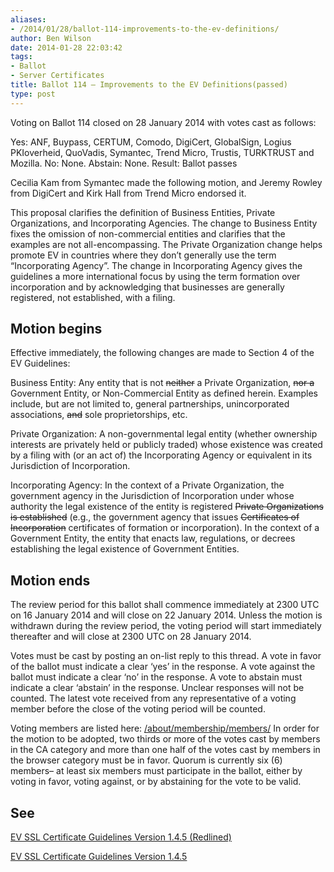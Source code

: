 ```yaml
---
aliases:
- /2014/01/28/ballot-114-improvements-to-the-ev-definitions/
author: Ben Wilson
date: 2014-01-28 22:03:42
tags:
- Ballot
- Server Certificates
title: Ballot 114 – Improvements to the EV Definitions(passed)
type: post
---
```


Voting on Ballot 114 closed on 28 January 2014 with votes cast as follows:

Yes: ANF, Buypass, CERTUM, Comodo, DigiCert, GlobalSign, Logius PKIoverheid, QuoVadis, Symantec, Trend Micro, Trustis, TURKTRUST and Mozilla.
No: None.
Abstain: None.
Result: Ballot passes

Cecilia Kam from Symantec made the following motion, and Jeremy Rowley from DigiCert and Kirk Hall from Trend Micro endorsed it.

This proposal clarifies the definition of Business Entities, Private Organizations, and Incorporating Agencies. The change to Business Entity fixes the omission of non-commercial entities and clarifies that the examples are not all-encompassing. The Private Organization change helps promote EV in countries where they don’t generally use the term “Incorporating Agency”. The change in Incorporating Agency gives the guidelines a more international focus by using the term formation over incorporation and by acknowledging that businesses are generally registered, not established, with a filing.

## Motion begins

Effective immediately, the following changes are made to Section 4 of the EV Guidelines:

Business Entity: Any entity that is not ~~neither~~ a Private Organization, ~~nor a~~ Government Entity, or Non-Commercial Entity as defined herein. Examples include, but are not limited to, general partnerships, unincorporated associations, ~~and~~ sole proprietorships, etc.

Private Organization: A non-governmental legal entity (whether ownership interests are privately held or publicly traded) whose existence was created by a filing with (or an act of) the Incorporating Agency or equivalent in its Jurisdiction of Incorporation.

Incorporating Agency: In the context of a Private Organization, the government agency in the Jurisdiction of Incorporation under whose authority the legal existence of the entity is registered ~~Private Organizations is established~~ (e.g., the government agency that issues ~~Certificates of Incorporation~~ certificates of formation or incorporation). In the context of a Government Entity, the entity that enacts law, regulations, or decrees establishing the legal existence of Government Entities.

## Motion ends

The review period for this ballot shall commence immediately at 2300 UTC on 16 January 2014 and will close on 22 January 2014. Unless the motion is withdrawn during the review period, the voting period will start immediately thereafter and will close at 2300 UTC on 28 January 2014.

Votes must be cast by posting an on-list reply to this thread. A vote in favor of the ballot must indicate a clear ‘yes’ in the response. A vote against the ballot must indicate a clear ‘no’ in the response. A vote to abstain must indicate a clear ‘abstain’ in the response. Unclear responses will not be counted. The latest vote received from any representative of a voting member before the close of the voting period will be counted.

Voting members are listed here: [/about/membership/members/](/about/membership/members/) In order for the motion to be adopted, two thirds or more of the votes cast by members in the CA category and more than one half of the votes cast by members in the browser category must be in favor. Quorum is currently six (6) members– at least six members must participate in the ballot, either by voting in favor, voting against, or by abstaining for the vote to be valid.

## See

[EV SSL Certificate Guidelines Version 1.4.5 (Redlined)](/uploads/EV-SSL-Certificate-Guidelines-Version-1.4.5-Redlined.pdf)

[EV SSL Certificate Guidelines Version 1.4.5](/uploads/EV-SSL-Certificate-Guidelines-Version-1.4.5.pdf)